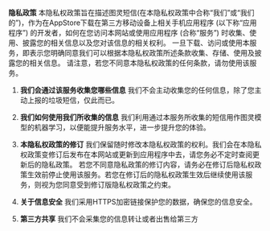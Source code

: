 **隐私政策**
 本隐私权政策旨在描述图灵短信(在本隐私权政策中合称“我们”或“我们的”)，作为在AppStore下载在第三方移动设备上相关手机应用程序 (以下称“应用程序”) 的开发者，如何在您访问本网站或使用应用程序 (合称“服务”) 时收集、使用、披露您的相关信息以及您对该信息的相关权利。
 一旦下载、访问或使用本服务，即表示您明确同意我们可以根据本隐私权政策所述条款收集、存储、使用及披露您的相关信息。
 请注意，若您不同意本隐私权政策的任何条款，请勿使用该服务。

1. **我们会通过该服务收集您哪些信息**
   我们不会主动收集您的任何信息，除了您主动上报的垃圾短信，仅此而已。

3. **我们如何使用我们所收集的信息**
   我们利用通过本服务所收集的短信用作图灵模型的机器学习，以便能提升服务水平，进一步提升您的体验。

4. **本隐私权政策的修订**
   我们保留随时修改本隐私权政策的权利。我们会在本隐私权政策变修订后发布在本网站或更新到应用程序中去，请您务必不定时查阅更新后的隐私政策。
   若您不同意隐私政策的修订内容，请务必在修订后隐私权政策生效前停止使用该服务。若您在修订后的隐私权政策生效后继续使用该服务，则视为您同意受到修订版隐私权政策之约束。

5. **关于信息安全**
   我们采用HTTPS加密链接保护您的数据，确保您的信息安全。

6. **第三方共享**
   我们不会采集您的信息转让或者出售给第三方

